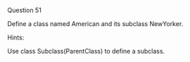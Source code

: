Question 51

Define a class named American and its subclass NewYorker.

Hints:

Use class Subclass(ParentClass) to define a subclass.
